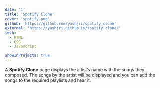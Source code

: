 ```yaml
---
date: '1'
title: 'Spotify Clone'
cover: 'spotify.png'
github: 'https://github.com/yashjri/spotify_clone'
external: 'https://yashjri.github.io/spotify_clone/'
tech:
  - HTML
  - CSS
  - Javascript

showInProjects: true
---
```


A **Spotify Clone** page displays the artist’s name with the songs they composed. The songs by the artist will be displayed and you can add the songs to the required playlists and hear it.

